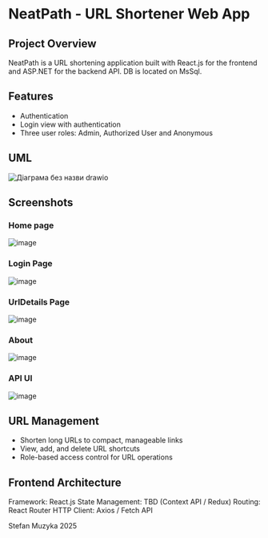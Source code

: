 # NeatPath - URL Shortener Web App
## Project Overview
NeatPath is a URL shortening application built with React.js for the frontend and ASP.NET for the backend API. DB is located on MsSql.
## Features
- Authentication
- Login view with authentication
- Three user roles: Admin, Authorized User and Anonymous

## UML 
![Діаграма без назви drawio](https://github.com/user-attachments/assets/7a922e25-558b-44e0-b283-9a0fd2e4f768)

## Screenshots
### Home page
![image](https://github.com/user-attachments/assets/6b02e8bc-e9fc-4110-a8e2-83d7d906279d)

### Login Page
![image](https://github.com/user-attachments/assets/1b593a02-55fa-4d1f-a4b0-57d189ec8e80)

### UrlDetails Page
![image](https://github.com/user-attachments/assets/0795d6a3-d9a6-4be0-8f22-7bdbf2791330)

### About
![image](https://github.com/user-attachments/assets/8ce388ae-69b3-4c8a-be58-bb5f55daecf1)

### API UI
![image](https://github.com/user-attachments/assets/a195cd7f-47e6-4871-a80c-2d435d604d16)

## URL Management
- Shorten long URLs to compact, manageable links
- View, add, and delete URL shortcuts
- Role-based access control for URL operations

## Frontend Architecture
Framework: React.js
State Management: TBD (Context API / Redux)
Routing: React Router
HTTP Client: Axios / Fetch API

Stefan Muzyka
2025

